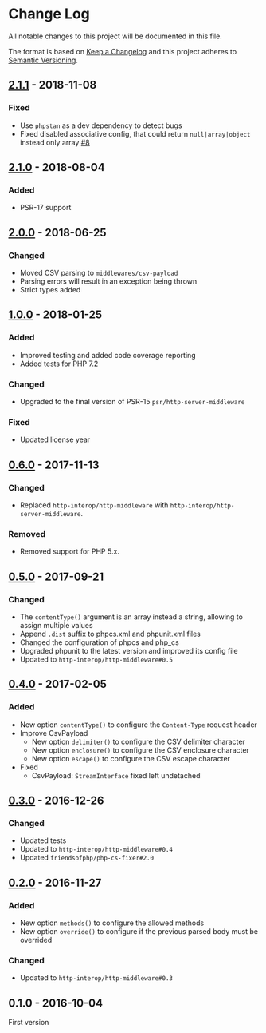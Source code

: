 # Change Log

All notable changes to this project will be documented in this file.

The format is based on [Keep a Changelog](http://keepachangelog.com/)
and this project adheres to [Semantic Versioning](http://semver.org/).

## [2.1.1] - 2018-11-08

### Fixed

- Use `phpstan` as a dev dependency to detect bugs
- Fixed disabled associative config, that could return `null|array|object` instead only array [#8]

## [2.1.0] - 2018-08-04

### Added

- PSR-17 support

## [2.0.0] - 2018-06-25

### Changed

- Moved CSV parsing to `middlewares/csv-payload`
- Parsing errors will result in an exception being thrown
- Strict types added

## [1.0.0] - 2018-01-25

### Added

- Improved testing and added code coverage reporting
- Added tests for PHP 7.2

### Changed

- Upgraded to the final version of PSR-15 `psr/http-server-middleware`

### Fixed

- Updated license year

## [0.6.0] - 2017-11-13

### Changed

- Replaced `http-interop/http-middleware` with  `http-interop/http-server-middleware`.

### Removed

- Removed support for PHP 5.x.

## [0.5.0] - 2017-09-21

### Changed

- The `contentType()` argument is an array instead a string, allowing to assign multiple values
- Append `.dist` suffix to phpcs.xml and phpunit.xml files
- Changed the configuration of phpcs and php_cs
- Upgraded phpunit to the latest version and improved its config file
- Updated to `http-interop/http-middleware#0.5`

## [0.4.0] - 2017-02-05

### Added

- New option `contentType()` to configure the `Content-Type` request header
- Improve CsvPayload
  - New option `delimiter()` to configure the CSV delimiter character
  - New option `enclosure()` to configure the CSV enclosure character
  - New option `escape()` to configure the CSV escape character
- Fixed
  - CsvPayload: `StreamInterface` fixed left undetached

## [0.3.0] - 2016-12-26

### Changed

- Updated tests
- Updated to `http-interop/http-middleware#0.4`
- Updated `friendsofphp/php-cs-fixer#2.0`

## [0.2.0] - 2016-11-27

### Added

- New option `methods()` to configure the allowed methods
- New option `override()` to configure if the previous parsed body must be overrided

### Changed

- Updated to `http-interop/http-middleware#0.3`

## 0.1.0 - 2016-10-04

First version

[#8]: https://github.com/middlewares/payload/issues/8

[2.1.1]: https://github.com/middlewares/payload/compare/v2.1.0...v2.1.1
[2.1.0]: https://github.com/middlewares/payload/compare/v2.0.0...v2.1.0
[2.0.0]: https://github.com/middlewares/payload/compare/v1.0.0...v2.0.0
[1.0.0]: https://github.com/middlewares/payload/compare/v0.6.0...v1.0.0
[0.6.0]: https://github.com/middlewares/payload/compare/v0.5.0...v0.6.0
[0.5.0]: https://github.com/middlewares/payload/compare/v0.4.0...v0.5.0
[0.4.0]: https://github.com/middlewares/payload/compare/v0.3.0...v0.4.0
[0.3.0]: https://github.com/middlewares/payload/compare/v0.2.0...v0.3.0
[0.2.0]: https://github.com/middlewares/payload/compare/v0.1.0...v0.2.0
